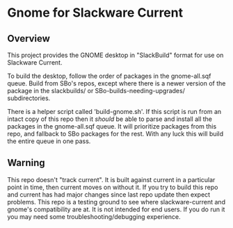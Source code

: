 ﻿# Gnome for Slackware Current
## Overview
This project provides the GNOME desktop in "SlackBuild" format for use on Slackware Current.

To build the desktop, follow the order of packages in the gnome-all.sqf queue. Build from SBo's repos, except where there is a newer version of the package in the slackbuilds/ or SBo-builds-needing-upgrades/ subdirectories.

There is a helper script called 'build-gnome.sh'. If this script is run from an intact copy of this repo then it *should* be able to parse and install all the packages in the gnome-all.sqf queue. It will prioritize packages from this repo, and fallback to SBo packages for the rest. With any luck this will build the entire queue in one pass.

## Warning
This repo doesn't "track current". It is built against current in a particular point in time, then current moves on without it. If you try to build this repo and current has had major changes since last repo update then expect problems. This repo is a testing ground to see where slackware-current and gnome's compatibility are at. It is not intended for end users. If you do run it you may need some troubleshooting/debugging experience.
